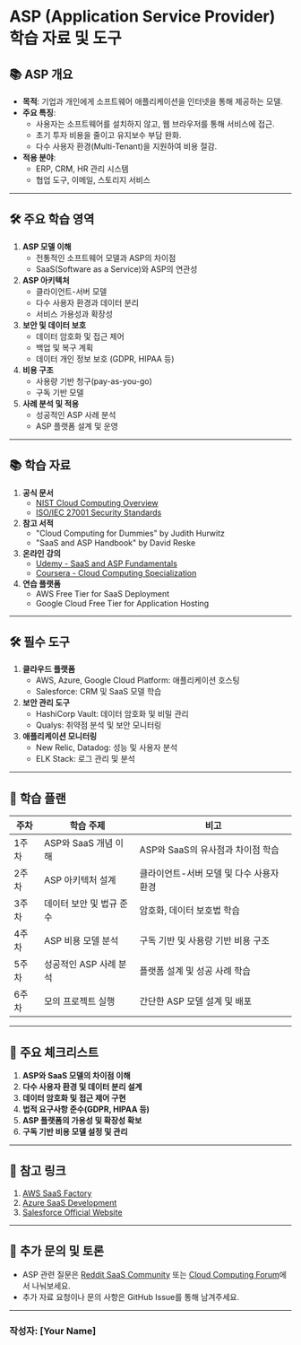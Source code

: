 # ASP (Application Service Provider) 학습 자료 및 도구

## 📚 ASP 개요
- **목적**: 기업과 개인에게 소프트웨어 애플리케이션을 인터넷을 통해 제공하는 모델.
- **주요 특징**:
  - 사용자는 소프트웨어를 설치하지 않고, 웹 브라우저를 통해 서비스에 접근.
  - 초기 투자 비용을 줄이고 유지보수 부담 완화.
  - 다수 사용자 환경(Multi-Tenant)을 지원하여 비용 절감.
- **적용 분야**:
  - ERP, CRM, HR 관리 시스템
  - 협업 도구, 이메일, 스토리지 서비스

---

## 🛠️ 주요 학습 영역
1. **ASP 모델 이해**
   - 전통적인 소프트웨어 모델과 ASP의 차이점
   - SaaS(Software as a Service)와 ASP의 연관성
2. **ASP 아키텍처**
   - 클라이언트-서버 모델
   - 다수 사용자 환경과 데이터 분리
   - 서비스 가용성과 확장성
3. **보안 및 데이터 보호**
   - 데이터 암호화 및 접근 제어
   - 백업 및 복구 계획
   - 데이터 개인 정보 보호 (GDPR, HIPAA 등)
4. **비용 구조**
   - 사용량 기반 청구(pay-as-you-go)
   - 구독 기반 모델
5. **사례 분석 및 적용**
   - 성공적인 ASP 사례 분석
   - ASP 플랫폼 설계 및 운영

---

## 📚 학습 자료
1. **공식 문서**
   - [NIST Cloud Computing Overview](https://www.nist.gov/)
   - [ISO/IEC 27001 Security Standards](https://www.iso.org/)
2. **참고 서적**
   - "Cloud Computing for Dummies" by Judith Hurwitz
   - "SaaS and ASP Handbook" by David Reske
3. **온라인 강의**
   - [Udemy - SaaS and ASP Fundamentals](https://www.udemy.com/)
   - [Coursera - Cloud Computing Specialization](https://www.coursera.org/)
4. **연습 플랫폼**
   - AWS Free Tier for SaaS Deployment
   - Google Cloud Free Tier for Application Hosting

---

## 🛠️ 필수 도구
1. **클라우드 플랫폼**
   - AWS, Azure, Google Cloud Platform: 애플리케이션 호스팅
   - Salesforce: CRM 및 SaaS 모델 학습
2. **보안 관리 도구**
   - HashiCorp Vault: 데이터 암호화 및 비밀 관리
   - Qualys: 취약점 분석 및 보안 모니터링
3. **애플리케이션 모니터링**
   - New Relic, Datadog: 성능 및 사용자 분석
   - ELK Stack: 로그 관리 및 분석

---

## 📝 학습 플랜
| 주차  | 학습 주제                          | 비고                                  |
|-------|-----------------------------------|---------------------------------------|
| 1주차 | ASP와 SaaS 개념 이해              | ASP와 SaaS의 유사점과 차이점 학습      |
| 2주차 | ASP 아키텍처 설계                 | 클라이언트-서버 모델 및 다수 사용자 환경 |
| 3주차 | 데이터 보안 및 법규 준수          | 암호화, 데이터 보호법 학습            |
| 4주차 | ASP 비용 모델 분석                | 구독 기반 및 사용량 기반 비용 구조    |
| 5주차 | 성공적인 ASP 사례 분석            | 플랫폼 설계 및 성공 사례 학습         |
| 6주차 | 모의 프로젝트 실행                | 간단한 ASP 모델 설계 및 배포          |

---

## 📑 주요 체크리스트
1. **ASP와 SaaS 모델의 차이점 이해**
2. **다수 사용자 환경 및 데이터 분리 설계**
3. **데이터 암호화 및 접근 제어 구현**
4. **법적 요구사항 준수(GDPR, HIPAA 등)**
5. **ASP 플랫폼의 가용성 및 확장성 확보**
6. **구독 기반 비용 모델 설정 및 관리**

---

## 📌 참고 링크
1. [AWS SaaS Factory](https://aws.amazon.com/saas-factory/)
2. [Azure SaaS Development](https://azure.microsoft.com/en-us/solutions/saas/)
3. [Salesforce Official Website](https://www.salesforce.com/)

---

## 💬 추가 문의 및 토론
- ASP 관련 질문은 [Reddit SaaS Community](https://www.reddit.com/r/saas/) 또는 [Cloud Computing Forum](https://www.cloudcomputinginsider.com/)에서 나눠보세요.
- 추가 자료 요청이나 문의 사항은 GitHub Issue를 통해 남겨주세요.

---

### 작성자: **[Your Name]**
